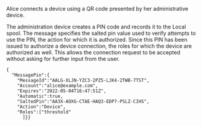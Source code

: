 
Alice connects a device using a QR code presented by her administrative device.

The administration device creates a PIN code and records it to the Local spool. The
message specifies the salted pin value used to verify attempts to use the PIN, the
action for which it is authorized. Since this PIN has been issued to authorize a device
connection, the roles for which the device are authorized as well. This allows the 
connection request to be accepted without asking for further input from the user.

~~~~
{
  "MessagePin":{
    "MessageId":"AALG-XLJN-YZC3-2PZ5-LJK4-2TWB-7TST",
    "Account":"alice@example.com",
    "Expires":"2022-05-04T16:47:51Z",
    "Automatic":true,
    "SaltedPin":"AA3X-AOXG-CTAE-HAQ3-EDP7-PSLZ-CIHS",
    "Action":"Device",
    "Roles":["threshold"
      ]}}
~~~~

